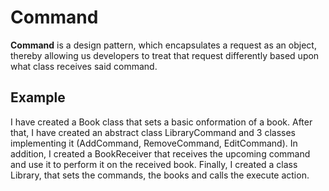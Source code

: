 # Command

**Command** is a design pattern, which encapsulates a request as an object, thereby allowing us developers to treat that request 
differently based upon what class receives said command.

## Example
I have created a Book class that sets a basic onformation of a book. After that, I have created an abstract class LibraryCommand and 3
classes implementing it (AddCommand, RemoveCommand, EditCommand). In addition, I created a BookReceiver that receives the upcoming command
and use it to perform it on the received book.
Finally, I created a class Library, that sets the commands, the books and calls the execute action.